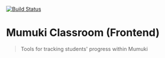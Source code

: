 [![Build Status](https://travis-ci.org/mumuki/mumuki-classroom.svg?branch=master)](https://travis-ci.org/mumuki/mumuki-classroom)

# Mumuki Classroom (Frontend)
> Tools for tracking students' progress within Mumuki
